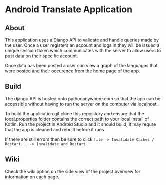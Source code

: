 # Android Translate Application


## About

This application uses a Django API to validate and handle queries made by the user. Once a user registers an account and logs in they will be issued a unique session
token which communicates with the server to allow users to post data on their specific account.

Once data has been posted a user can view a graph of the languages that were posted and their occurence from the home page of the app. 


## Build

The django API is hosted onto pythonanywhere.com so that the app can be accessible without having to run the server on the computer via localhost.

To build the application git clone this repository and ensure that the local.properties folder contains the correct path to your local install of Kotlin.
Run the project in Android Studio and it should build, it may requre that the app is cleaned and rebuilt before it runs


If there are still errors then be sure to click `file -> Invalidate Caches / Restart... -> Invalidate and Restart`

## Wiki

Check the wiki option on the side view of the project overview for information on each page.